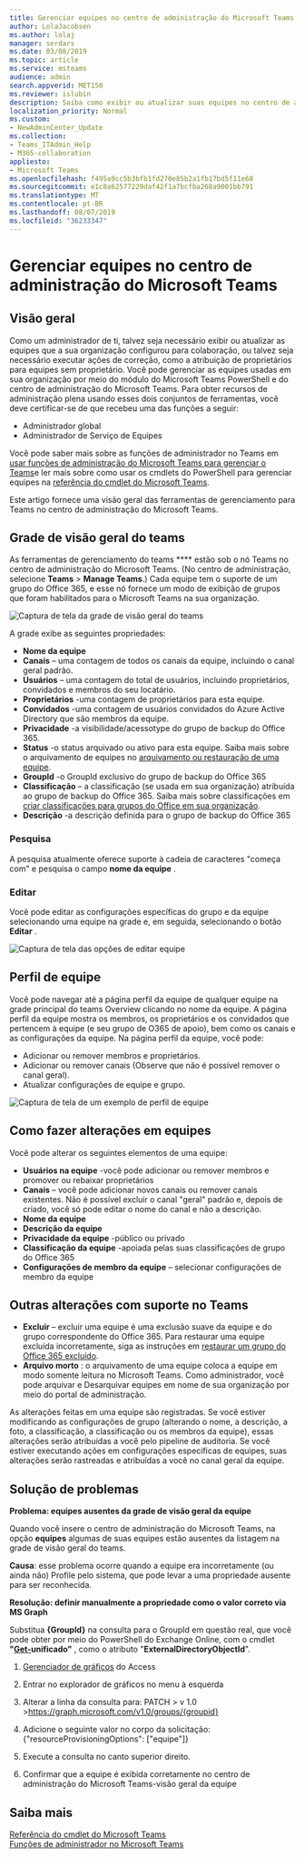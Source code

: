 ```yaml
---
title: Gerenciar equipes no centro de administração do Microsoft Teams
author: LolaJacobsen
ms.author: lolaj
manager: serdars
ms.date: 03/08/2019
ms.topic: article
ms.service: msteams
audience: admin
search.appverid: MET150
ms.reviewer: islubin
description: Saiba como exibir ou atualizar suas equipes no centro de administração do Microsoft Teams.
localization_priority: Normal
ms.custom:
- NewAdminCenter_Update
ms.collection:
- Teams_ITAdmin_Help
- M365-collaboration
appliesto:
- Microsoft Teams
ms.openlocfilehash: f495a9cc5b3bfb1fd270e85b2a1fb17bd5f11e68
ms.sourcegitcommit: e1c8a62577229daf42f1a7bcfba268a9001bb791
ms.translationtype: MT
ms.contentlocale: pt-BR
ms.lasthandoff: 08/07/2019
ms.locfileid: "36233347"
---
```

<a name="manage-teams-in-the-microsoft-teams-admin-center"></a>Gerenciar equipes no centro de administração do Microsoft Teams
==========================================


## <a name="overview"></a>Visão geral

Como um administrador de ti, talvez seja necessário exibir ou atualizar as equipes que a sua organização configurou para colaboração, ou talvez seja necessário executar ações de correção, como a atribuição de proprietários para equipes sem proprietário. Você pode gerenciar as equipes usadas em sua organização por meio do módulo do Microsoft Teams PowerShell e do centro de administração do Microsoft Teams. Para obter recursos de administração plena usando esses dois conjuntos de ferramentas, você deve certificar-se de que recebeu uma das funções a seguir:

- Administrador global
- Administrador de Serviço de Equipes

Você pode saber mais sobre as funções de administrador no Teams em [usar funções de administração do Microsoft Teams para gerenciar o Teams](using-admin-roles.md)e ler mais sobre como usar os cmdlets do PowerShell para gerenciar equipes na [referência do cmdlet do Microsoft Teams](https://docs.microsoft.com/powershell/teams/?view=teams-ps).  

Este artigo fornece uma visão geral das ferramentas de gerenciamento para Teams no centro de administração do Microsoft Teams.

## <a name="teams-overview-grid"></a>Grade de visão geral do teams

As ferramentas de gerenciamento do teams **** estão sob o nó Teams no centro de administração do Microsoft Teams. (No centro de administração, selecione **Teams** > **Manage Teams**.) Cada equipe tem o suporte de um grupo do Office 365, e esse nó fornece um modo de exibição de grupos que foram habilitados para o Microsoft Teams na sua organização.

![Captura de tela da grade de visão geral do teams](media/manage-teams-in-modern-portal-image1.png)  

A grade exibe as seguintes propriedades:

- **Nome da equipe**
- **Canais** – uma contagem de todos os canais da equipe, incluindo o canal geral padrão.
- **Usuários** – uma contagem do total de usuários, incluindo proprietários, convidados e membros do seu locatário.
- **Proprietários** -uma contagem de proprietários para esta equipe.
- **Convidados** -uma contagem de usuários convidados do Azure Active Directory que são membros da equipe.
- **Privacidade** -a visibilidade/acessotype do grupo de backup do Office 365.
- **Status** -o status arquivado ou ativo para esta equipe.  Saiba mais sobre o arquivamento de equipes no [arquivamento ou restauração de uma equipe](https://support.office.com/article/archive-or-restore-a-team-dc161cfd-b328-440f-974b-5da5bd98b5a7).
- **GroupId** -o GroupId exclusivo do grupo de backup do Office 365
- **Classificação** – a classificação (se usada em sua organização) atribuída ao grupo de backup do Office 365.  Saiba mais sobre classificações em [criar classificações para grupos do Office em sua organização](https://docs.microsoft.com/office365/enterprise/powershell/manage-office-365-groups-with-powershell#create-classifications-for-office-groups-in-your-organization).
- **Descrição** -a descrição definida para o grupo de backup do Office 365

### <a name="search"></a>Pesquisa

A pesquisa atualmente oferece suporte à cadeia de caracteres "começa com" e pesquisa o campo **nome da equipe** .

### <a name="edit"></a>Editar

Você pode editar as configurações específicas do grupo e da equipe selecionando uma equipe na grade e, em seguida, selecionando o botão **Editar** .

![Captura de tela das opções de editar equipe](media/manage-teams-in-modern-portal-image2.png)

## <a name="team-profile"></a>Perfil de equipe

Você pode navegar até a página perfil da equipe de qualquer equipe na grade principal do teams Overview clicando no nome da equipe. A página perfil da equipe mostra os membros, os proprietários e os convidados que pertencem à equipe (e seu grupo de O365 de apoio), bem como os canais e as configurações da equipe. Na página perfil da equipe, você pode:

- Adicionar ou remover membros e proprietários.
- Adicionar ou remover canais (Observe que não é possível remover o canal geral).
- Atualizar configurações de equipe e grupo.
 
![Captura de tela de um exemplo de perfil de equipe](media/manage-teams-in-modern-portal-image3.png)

## <a name="making-changes-to-teams"></a>Como fazer alterações em equipes

Você pode alterar os seguintes elementos de uma equipe:
- **Usuários na equipe** -você pode adicionar ou remover membros e promover ou rebaixar proprietários
- **Canais** – você pode adicionar novos canais ou remover canais existentes.  Não é possível excluir o canal "geral" padrão e, depois de criado, você só pode editar o nome do canal e não a descrição.
- **Nome da equipe**
- **Descrição da equipe**
- **Privacidade da equipe** -público ou privado
- **Classificação da equipe** -apoiada pelas suas classificações de grupo do Office 365
- **Configurações de membro da equipe** – selecionar configurações de membro da equipe

## <a name="other-supported-changes-to-teams"></a>Outras alterações com suporte no Teams

- **Excluir** – excluir uma equipe é uma exclusão suave da equipe e do grupo correspondente do Office 365.  Para restaurar uma equipe excluída incorretamente, siga as instruções em [restaurar um grupo do Office 365 excluído](https://docs.microsoft.com/office365/admin/create-groups/restore-deleted-group?view=o365-worldwide).
- **Arquivo morto** : o arquivamento de uma equipe coloca a equipe em modo somente leitura no Microsoft Teams.  Como administrador, você pode arquivar e Desarquivar equipes em nome de sua organização por meio do portal de administração.


As alterações feitas em uma equipe são registradas. Se você estiver modificando as configurações de grupo (alterando o nome, a descrição, a foto, a classificação, a classificação ou os membros da equipe), essas alterações serão atribuídas a você pelo pipeline de auditoria. Se você estiver executando ações em configurações específicas de equipes, suas alterações serão rastreadas e atribuídas a você no canal geral da equipe.

## <a name="troubleshooting"></a>Solução de problemas

**Problema: equipes ausentes da grade de visão geral da equipe**

Quando você insere o centro de administração do Microsoft Teams, na opção **equipes** algumas de suas equipes estão ausentes da listagem na grade de visão geral do teams.

**Causa**: esse problema ocorre quando a equipe era incorretamente (ou ainda não) Profile pelo sistema, que pode levar a uma propriedade ausente para ser reconhecida.

**Resolução: definir manualmente a propriedade como o valor correto via MS Graph**

Substitua **{GroupId}** na consulta para o GroupId em questão real, que você pode obter por meio do PowerShell do Exchange Online, com o cmdlet **"[Get-](https://docs.microsoft.com/powershell/module/exchange/users-and-groups/get-unifiedgroup?view=exchange-ps)unificado"** , como o atributo "**ExternalDirectoryObjectId**".

1. [Gerenciador de gráficos](https://developer.microsoft.com/en-us/graph/graph-explorer) do Access

2. Entrar no explorador de gráficos no menu à esquerda

3. Alterar a linha da consulta para: PATCH > v 1.0 >https://graph.microsoft.com/v1.0/groups/{groupid}

4. Adicione o seguinte valor no corpo da solicitação: {"resourceProvisioningOptions": ["equipe"]}

5. Execute a consulta no canto superior direito.

6. Confirmar que a equipe é exibida corretamente no centro de administração do Microsoft Teams-visão geral da equipe


## <a name="learn-more"></a>Saiba mais

[Referência do cmdlet do Microsoft Teams](https://docs.microsoft.com/powershell/teams/?view=teams-ps)  
[Funções de administrador no Microsoft Teams](using-admin-roles.md)
<!--
[Plan for Teams Lifecycle Management](plan-for-teams-lifecycle-management.md)
-->

